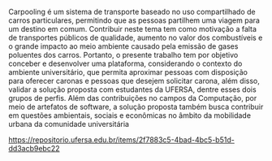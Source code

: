 Carpooling é um sistema de transporte baseado no uso compartilhado de carros particulares, permitindo que as pessoas partilhem uma viagem para um destino em comum. Contribuir neste tema tem como motivação a falta de transportes públicos de qualidade, aumento no valor dos combustíveis e o grande impacto ao meio ambiente causado pela emissão de gases poluentes dos carros. Portanto, o presente trabalho tem por objetivo conceber e desenvolver uma plataforma, considerando o contexto do ambiente universitário, que permita aproximar pessoas com disposição para oferecer caronas e pessoas que desejem solicitar carona, além disso, validar a solução proposta com estudantes da UFERSA, dentre esses dois grupos de perfis. Além das contribuições no campos da Computação, por meio de artefatos de software, a solução proposta também busca contribuir em questões ambientais, sociais e econômicas no âmbito da mobilidade urbana da comunidade universitária

https://repositorio.ufersa.edu.br/items/2f7883c5-4bad-4bc5-b51d-dd3acb9ebc22
